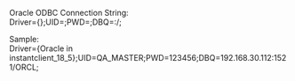 Oracle ODBC Connection String: <br/>
Driver={<odbc driver name>};UID=<username>;PWD=<password>;DBQ=<ip>:<port>/<service or sid name>; <br/>

Sample: <br/>
Driver={Oracle in instantclient_18_5};UID=QA_MASTER;PWD=123456;DBQ=192.168.30.112:1521/ORCL; <br/>
